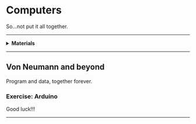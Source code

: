 # Computers

So...not put it all together.

----

<details><summary><b>Materials</b></summary><p>

Contents|Description| # |Data|Link|
:-------|:----------|:-:|:--:|:--:|
Microcontroller|Arduino Nano (rev.3)|1|[-D-](_data/datasheets/arduino_nano_rev3.pdf)|[-L-](https://uk.farnell.com/arduino/a000005/arduino-nano-evaluation-board/dp/1848691)
Cable (MiniUSB-1m)|Mini-USB to Type-A cable (1 m)|1|[-D-](_data/datasheets/mini_USB_cable_1m.pdf)|[-L-](https://uk.farnell.com/molex/88732-8602/usb-cable-2-0-plug-plug-1m/dp/1221071)
Piezo Buzzer|Piezoelectric speaker/buzzer|1|[-D-](_data/datasheets/piezo_speaker.pdf)|[-L-](https://uk.farnell.com/kingstate/kpeg110/piezo-transducer/dp/1193641)

Required|Description| # |Box|
:-------|:----------|:-:|:-:|
Multimeter|(Sealy MM18) pocket digital multimeter|1|[white](/boxes/white/README.md)|
Test Lead|Alligator clip to 0.64 mm pin (20 cm)|2|[white](/boxes/white/README.md)|
Jumper kit|Kit of multi-length 22 AWG breadboard jumpers|1|[electrons](/boxes/electrons/README.md)|
Jumper wires|Assorted 22 AWG jumper wire leads (male/female)|1|[electrons](/boxes/electrons/README.md)|
Photoresistor|Light-dependent resistor|2|[sensors](/boxes/sensors/README.md)|
DC Motor|Brushed DC motor|1|[motors](/boxes/motors/README.md)|
Whistle|Motor shaft attachment|1|[motors](/boxes/motors/README.md)|

</p></details>

----

## Von Neumann and beyond

Program and data, together forever.

### Exercise: Arduino

Good luck!!!

----
